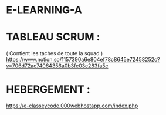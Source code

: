 # E-LEARNING-A

# TABLEAU SCRUM : 
( Contient les taches de toute la squad )
https://www.notion.so/1157390a6e804ef78c8645e72458252c?v=706d72ac74064356a0b3fe03c283fa5c

# HEBERGEMENT :
https://e-classeycode.000webhostapp.com/index.php
